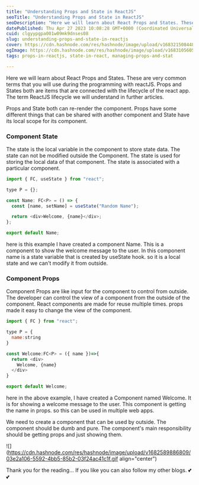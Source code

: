 ```yaml
---
title: "Understanding Props and State in ReactJS"
seoTitle: "Understanding Props and State in ReactJS"
seoDescription: "Here we will learn about React Props and States. These are very common terms that you will use during the programming with reactJS."
datePublished: Thu Apr 27 2023 10:08:28 GMT+0000 (Coordinated Universal Time)
cuid: clgyypgpa001w09mk9dnses08
slug: understanding-props-and-state-in-reactjs
cover: https://cdn.hashnode.com/res/hashnode/image/upload/v1683215084482/2c9f7b13-5b46-4edf-8a00-b26fefdc7b93.png
ogImage: https://cdn.hashnode.com/res/hashnode/image/upload/v1683105605820/c77f4147-7908-4c49-b069-502bcebbe2ac.png
tags: props-in-reactjs, state-in-react, managing-props-and-stat

---
```


Here we will learn about React Props and States. These are very common terms that you will use during the programming with reactJS. Props and States both are items that are connected with the lifecycle of the react app. The term ReactJS lifecycle we will understand in further articles.

Props and State both can re-render the component. Props have some different things that can be shared with another component and State have its local scope for its component.

### **Component State**

The state is the local variable in the component to store state data. The state can not be modified outside the Component. The state is used for storing the local data of that component. The state is associated with a particular component.

```javascript
import { FC, useState } from "react";

type P = {};

const Name: FC<P> = () => {
  const [name, setName] = useState("Random Name");

  return <div>Welcome, {name}</div>;
};

export default Name;
```

here is this example I have created a component Name. This is a component to show the welcome message to the user. In this component name is a state variable that is created by useState hook. so it is a local state and we can't modify it from outside.

### **Component Props**

Component Props are like input for the component to control from outside. The developer can control the view of a component from the outside of the component. React components are made for reuse multiple times. props made it easy to change the view of the component.

```javascript
import { FC } from "react";

type P = {
  name:string
}

const Welcome:FC<P> = ({ name })=>{
  return <div>
    Welcome, {name}
  </div>
}

export default Welcome;
```

here in the above example, I have created a Component named Welcome. It is for showing a welcome message to the user. This component is getting the name in props. so this can be used in multiple web apps.

We need to create a component that can be used by outside. The component should be dumb and pure. The component's main responsibility should be getting props and just showing them.

![](https://cdn.hashnode.com/res/hashnode/image/upload/v1682589886809/03e2a106-5592-4bb5-85b2-03f24ac41c1f.gif align="center")

Thank you for the reading... If you like you can also follow my other blogs. 💕💕